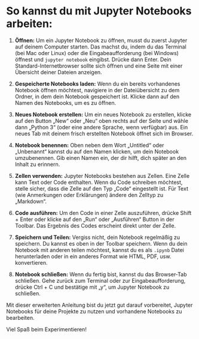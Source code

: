 # So kannst du mit Jupyter Notebooks arbeiten:

1. **Öffnen:** Um ein Jupyter Notebook zu öffnen, musst du zuerst Jupyter auf deinem Computer starten. Das machst du, indem du das Terminal (bei Mac oder Linux) oder die Eingabeaufforderung (bei Windows) öffnest und `jupyter notebook` eingibst. Drücke dann Enter. Dein Standard-Internetbrowser sollte sich öffnen und eine Seite mit einer Übersicht deiner Dateien anzeigen.

2. **Gespeicherte Notebooks laden:** Wenn du ein bereits vorhandenes Notebook öffnen möchtest, navigiere in der Dateiübersicht zu dem Ordner, in dem dein Notebook gespeichert ist. Klicke dann auf den Namen des Notebooks, um es zu öffnen.

3. **Neues Notebook erstellen:** Um ein neues Notebook zu erstellen, klicke auf den Button „New“ oder „Neu“ oben rechts auf der Seite und wähle dann „Python 3“ (oder eine andere Sprache, wenn verfügbar) aus. Ein neues Tab mit deinem frisch erstellten Notebook öffnet sich im Browser.

4. **Notebook benennen:** Oben neben dem Wort „Untitled“ oder „Unbenannt“ kannst du auf den Namen klicken, um dein Notebook umzubenennen. Gib einen Namen ein, der dir hilft, dich später an den Inhalt zu erinnern.

5. **Zellen verwenden:** Jupyter Notebooks bestehen aus Zellen. Eine Zelle kann Text oder Code enthalten. Wenn du Code schreiben möchtest, stelle sicher, dass die Zelle auf den Typ „Code“ eingestellt ist. Für Text (wie Anmerkungen oder Erklärungen) ändere den Zelltyp zu „Markdown“.

6. **Code ausführen:** Um den Code in einer Zelle auszuführen, drücke Shift + Enter oder klicke auf den „Run“ oder „Ausführen“ Button in der Toolbar. Das Ergebnis des Codes erscheint direkt unter der Zelle.

7. **Speichern und Teilen:** Vergiss nicht, dein Notebook regelmäßig zu speichern. Du kannst es oben in der Toolbar speichern. Wenn du dein Notebook mit anderen teilen möchtest, kannst du es als `.ipynb` Datei herunterladen oder in ein anderes Format wie HTML, PDF, usw. konvertieren.

8. **Notebook schließen:** Wenn du fertig bist, kannst du das Browser-Tab schließen. Gehe zurück zum Terminal oder zur Eingabeaufforderung, drücke Ctrl + C und bestätige mit „y“, um Jupyter Notebook zu schließen.

Mit dieser erweiterten Anleitung bist du jetzt gut darauf vorbereitet, Jupyter Notebooks für deine Projekte zu nutzen und vorhandene Notebooks zu bearbeiten.

Viel Spaß beim Experimentieren!
